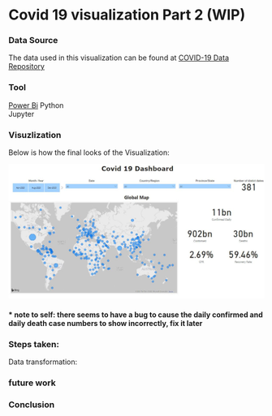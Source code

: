 # Covid 19 visualization Part 2 (WIP)

### Data Source 
The data used in this visualization can be found at [COVID-19 Data Repository](https://github.com/CSSEGISandData/COVID-19)

### Tool
[Power Bi](https://powerbi.microsoft.com/en-us/) 
Python <br />
Jupyter <br />

### Visuzlization
Below is how the final looks of the Visualization:

![Figure1](https://github.com/MingSheng92/VisualizationChallenge/blob/main/image/Dashboard.JPG)

#### * note to self: there seems to have a bug to cause the daily confirmed and daily death case numbers to show incorrectly, fix it later

### Steps taken: 
Data transformation: 


### future work

### Conclusion 
